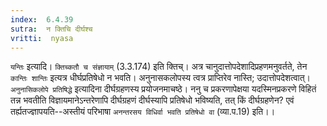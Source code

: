 ```yaml
---
index:  6.4.39
sutra:  न क्तिचि दीर्घश्च
vritti:  nyasa
---
```


`यन्तिः` इत्यादि। `क्तिच्कतौ च संज्ञायाम्` (3.3.174) इति क्तिच्। अत्र चानुदात्तोपदेशादिप्रहणमनुवर्तते, तेन `कान्तिः शान्तिः` इत्यत्र धीर्घप्रतिषेधो न भवति। अनुनासकलोपस्य त्वत्र प्राप्तिरेव नास्ति; उदात्तोपदेशत्वात्।
`अनुनासिकलोपे प्रतिषिद्धे` इत्यादिना दीर्घग्रहणस्य प्रयोजनमाचष्ठे। ननु च प्रकरणापेक्षया यदस्मिनप्रकरणे विहितं तन्न भवतीति विज्ञायमानेऽन्तरेणापि दीर्घग्रहणं दीर्घस्यापि प्रतिषेधो भविष्यति, तत् किं दीर्घग्रहणेन? एवं तर्ह्यतज्ज्ञापयति--अस्तीयं परिभाषा `अनन्तरसय विधिर्वा भवति प्रतिषेधो वा` (व्या.प.19) इति।।

